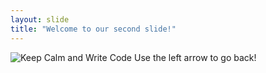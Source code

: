```yaml
---
layout: slide
title: "Welcome to our second slide!"
---
```

![Keep Calm and Write Code](https://images-wixmp-ed30a86b8c4ca887773594c2.wixmp.com/f/b22b4506-442c-4488-9fc5-bd378a5e1b39/dca8xv7-dba2c60c-9ed4-4f0b-bb1b-c5b9975b7b55.jpg?token=eyJ0eXAiOiJKV1QiLCJhbGciOiJIUzI1NiJ9.eyJzdWIiOiJ1cm46YXBwOjdlMGQxODg5ODIyNjQzNzNhNWYwZDQxNWVhMGQyNmUwIiwiaXNzIjoidXJuOmFwcDo3ZTBkMTg4OTgyMjY0MzczYTVmMGQ0MTVlYTBkMjZlMCIsIm9iaiI6W1t7InBhdGgiOiJcL2ZcL2IyMmI0NTA2LTQ0MmMtNDQ4OC05ZmM1LWJkMzc4YTVlMWIzOVwvZGNhOHh2Ny1kYmEyYzYwYy05ZWQ0LTRmMGItYmIxYi1jNWI5OTc1YjdiNTUuanBnIn1dXSwiYXVkIjpbInVybjpzZXJ2aWNlOmZpbGUuZG93bmxvYWQiXX0.0evr0-mNqZe2VoyCpJSjruiRu11h6tlfpPo8v6vPypo)
Use the left arrow to go back!
